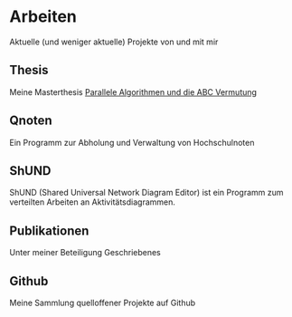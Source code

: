 # Arbeiten

Aktuelle (und weniger aktuelle) Projekte von und mit mir

## Thesis
Meine Masterthesis [Parallele Algorithmen und die ABC Vermutung](../_posts/2018-04-11-thesis.md)

## Qnoten
Ein Programm zur Abholung und Verwaltung von Hochschulnoten

## ShUND
ShUND (Shared Universal Network Diagram Editor) ist ein Programm zum verteilten Arbeiten an Aktivitätsdiagrammen.

## Publikationen
Unter meiner Beteiligung Geschriebenes

## Github
Meine Sammlung quelloffener Projekte auf Github
